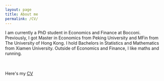 ```yaml
---
layout: page
title: About me
permalink: /CV/
---
```

I am currently a PhD student in Economics and Finance at Bocconi. Previously, I got Master in Economics from Peking University and MFin from The University of Hong Kong. I hold Bachelors in Statistics and Mathematics from Xiamen University. Outside of Economics and Finance, I like maths and running.   
<br>
<br>

Here's my <a href="https://shasha-li.github.io/content/SHASHA%20LI%20CV.pdf" target="_blank">CV</a> 

<br>
